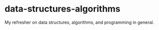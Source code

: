 data-structures-algorithms
==========================

My refresher on data structures, algorithms, and programming in general.
